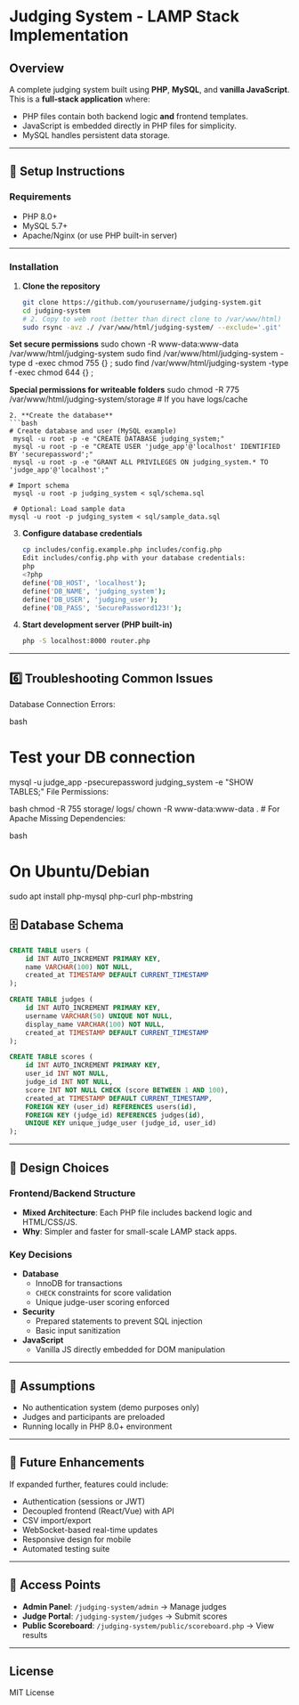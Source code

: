 # Judging System - LAMP Stack Implementation

## Overview
A complete judging system built using **PHP**, **MySQL**, and **vanilla JavaScript**. This is a **full-stack application** where:

- PHP files contain both backend logic **and** frontend templates.
- JavaScript is embedded directly in PHP files for simplicity.
- MySQL handles persistent data storage.

---

## 🔧 Setup Instructions

### Requirements
- PHP 8.0+
- MySQL 5.7+
- Apache/Nginx (or use PHP built-in server)

---

### Installation

1. **Clone the repository**
   ```bash
   git clone https://github.com/yourusername/judging-system.git
   cd judging-system
   # 2. Copy to web root (better than direct clone to /var/www/html)
   sudo rsync -avz ./ /var/www/html/judging-system/ --exclude='.git'

**Set secure permissions**
sudo chown -R www-data:www-data /var/www/html/judging-system
sudo find /var/www/html/judging-system -type d -exec chmod 755 {} \;
sudo find /var/www/html/judging-system -type f -exec chmod 644 {} \;

**Special permissions for writeable folders**
sudo chmod -R 775 /var/www/html/judging-system/storage  # If you have logs/cache
   ```
2. **Create the database**
   ```bash
   # Create database and user (MySQL example)
    mysql -u root -p -e "CREATE DATABASE judging_system;"
    mysql -u root -p -e "CREATE USER 'judge_app'@'localhost' IDENTIFIED BY 'securepassword';"
    mysql -u root -p -e "GRANT ALL PRIVILEGES ON judging_system.* TO 'judge_app'@'localhost';" 

   # Import schema
    mysql -u root -p judging_system < sql/schema.sql

    # Optional: Load sample data
   mysql -u root -p judging_system < sql/sample_data.sql

   ```

3. **Configure database credentials**
   ```bash
   cp includes/config.example.php includes/config.php
   Edit includes/config.php with your database credentials:
   php
   <?php
   define('DB_HOST', 'localhost');
   define('DB_NAME', 'judging_system');
   define('DB_USER', 'judging_user');
   define('DB_PASS', 'SecurePassword123!');
   
   ```

4. **Start development server (PHP built-in)**
   ```bash
   php -S localhost:8000 router.php
   ```

---
## 6️⃣ Troubleshooting Common Issues
Database Connection Errors:

bash
# Test your DB connection
mysql -u judge_app -psecurepassword judging_system -e "SHOW TABLES;"
File Permissions:

bash
chmod -R 755 storage/ logs/
chown -R www-data:www-data .  # For Apache
Missing Dependencies:

bash
# On Ubuntu/Debian
sudo apt install php-mysql php-curl php-mbstring


## 🗄️ Database Schema

```sql
CREATE TABLE users (
    id INT AUTO_INCREMENT PRIMARY KEY,
    name VARCHAR(100) NOT NULL,
    created_at TIMESTAMP DEFAULT CURRENT_TIMESTAMP
);

CREATE TABLE judges (
    id INT AUTO_INCREMENT PRIMARY KEY,
    username VARCHAR(50) UNIQUE NOT NULL,
    display_name VARCHAR(100) NOT NULL,
    created_at TIMESTAMP DEFAULT CURRENT_TIMESTAMP
);

CREATE TABLE scores (
    id INT AUTO_INCREMENT PRIMARY KEY,
    user_id INT NOT NULL,
    judge_id INT NOT NULL,
    score INT NOT NULL CHECK (score BETWEEN 1 AND 100),
    created_at TIMESTAMP DEFAULT CURRENT_TIMESTAMP,
    FOREIGN KEY (user_id) REFERENCES users(id),
    FOREIGN KEY (judge_id) REFERENCES judges(id),
    UNIQUE KEY unique_judge_user (judge_id, user_id)
);
```

---

## 🎨 Design Choices

### Frontend/Backend Structure
- **Mixed Architecture**: Each PHP file includes backend logic and HTML/CSS/JS.
- **Why**: Simpler and faster for small-scale LAMP stack apps.

### Key Decisions
- **Database**
  - InnoDB for transactions
  - `CHECK` constraints for score validation
  - Unique judge-user scoring enforced
- **Security**
  - Prepared statements to prevent SQL injection
  - Basic input sanitization
- **JavaScript**
  - Vanilla JS directly embedded for DOM manipulation

---

## 🤔 Assumptions
- No authentication system (demo purposes only)
- Judges and participants are preloaded
- Running locally in PHP 8.0+ environment

---

## 🚀 Future Enhancements
If expanded further, features could include:
- Authentication (sessions or JWT)
- Decoupled frontend (React/Vue) with API
- CSV import/export
- WebSocket-based real-time updates
- Responsive design for mobile
- Automated testing suite

---



## 🔗 Access Points

- **Admin Panel**: `/judging-system/admin` → Manage judges
- **Judge Portal**: `/judging-system/judges` → Submit scores
- **Public Scoreboard**: `/judging-system/public/scoreboard.php` → View results

---

## License
MIT License